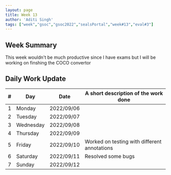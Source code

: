 ```yaml
---
layout: page
title: Week 13
author: 'Aditi Singh'
tags: ["week","gsoc","gsoc2022","sealsPortal","week#13","eval#3"]
---
```


## Week Summary
This week wouldn't be much productive since I have exams but I will be working on finshing the COCO convertor

## Daily Work Update

|\#|Day|Date|A short description of the work done|  
|---	|---	|---	|---	|  
|1   	| Monday 	|   2022/09/06	|  |  
|2   	| Tuesday  	|   2022/09/07	| 	|  
|3   	| Wednesday |  2022/09/08 	|  |  
|4   	| Thursday  |   2022/09/09	|  |  
|5   	| Friday  	|   2022/09/10	| Worked on testing with different annotations |  
|6   	| Saturday  |  2022/09/11	| Resolved some bugs |  
|7   	| Sunday  	|   2022/09/12	| |  

